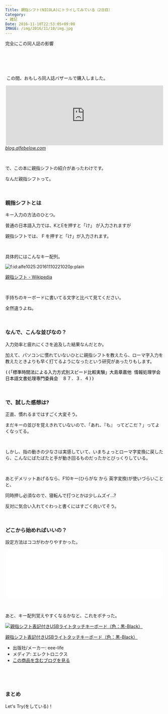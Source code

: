 ```yaml
---
Title: 親指シフト(NICOLA)にトライしてみている（2日目）
Category:
- 雑記
Date: 2016-11-10T22:53:05+09:00
IMAGE: /img/2016/11/10/img.jpg
---
```


<p>完全にこの同人誌の影響</p>
<p> </p>
<p><img class="magnifiable" src="https://cdn-ak2.f.st-hatena.com/images/fotolife/a/alfe1025/20010302/20010302173830.jpg" alt="" /></p>
<p> </p>
<p> この間、おもしろ同人誌バザールで購入しました。</p>
<p><iframe class="embed-card embed-blogcard" style="display: block; width: 100%; height: 190px; max-width: 500px; margin: auto;" title="第２回 #おもしろ同人誌バザール の気になってるサークル - FUN YOU BLOG" src="http://blog.alfebelow.com/embed/2016/10/29/%E7%AC%AC%EF%BC%92%E5%9B%9E_%23%E3%81%8A%E3%82%82%E3%81%97%E3%82%8D%E5%90%8C%E4%BA%BA%E8%AA%8C%E3%83%90%E3%82%B6%E3%83%BC%E3%83%AB_%E3%81%AE%E6%B0%97%E3%81%AB%E3%81%AA%E3%81%A3%E3%81%A6%E3%82%8B%E3%82%B5" frameborder="0" scrolling="no"></iframe><cite class="hatena-citation"><a href="http://blog.alfebelow.com/entry/2016/10/29/%E7%AC%AC%EF%BC%92%E5%9B%9E_%23%E3%81%8A%E3%82%82%E3%81%97%E3%82%8D%E5%90%8C%E4%BA%BA%E8%AA%8C%E3%83%90%E3%82%B6%E3%83%BC%E3%83%AB_%E3%81%AE%E6%B0%97%E3%81%AB%E3%81%AA%E3%81%A3%E3%81%A6%E3%82%8B%E3%82%B5">blog.alfebelow.com</a></cite></p>
<p> </p>
<p>で、この本に親指シフトの紹介があったわけです。</p>
<p>なんだ親指シフトって。</p>
<p> </p>

### 親指シフトとは

<p>キー入力の方法のひとつ。</p>
<p>普通の日本語入力では、KとEを押すと「け」 が入力されますが</p>
<p>親指シフトでは、 F を押すと「け」が入力されます。</p>
<p> </p>
<p>具体的にはこんなキー配列。</p>
<p><img class="hatena-fotolife" title="f:id:alfe1025:20161110221020p:plain" src="https://cdn-ak.f.st-hatena.com/images/fotolife/a/alfe1025/20161110/20161110221020.png" alt="f:id:alfe1025:20161110221020p:plain" /></p>
<p><a href="https://ja.wikipedia.org/wiki/%E8%A6%AA%E6%8C%87%E3%82%B7%E3%83%95%E3%83%88">親指シフト - Wikipedia</a></p>
<p> </p>
<p>手持ちのキーボードに書いてる文字と比べて見てください。</p>
<p>全然違うよね。</p>
<p> </p>

### なんで、こんな並びなの？

<p>入力効率と疲れにくさを追及した結果なんだとか。</p>
<p>加えて、パソコンに慣れていないひとに親指シフトを教えたら、ローマ字入力を教えたときよりも早く打てるようになったという研究があったりもします。</p>
<pre style="color: #000000; font-style: normal; font-variant-ligatures: normal; font-variant-caps: normal; font-weight: normal; letter-spacing: normal; orphans: 2; text-align: start; text-indent: 0px; text-transform: none; widows: 2; word-spacing: 0px; -webkit-text-stroke-width: 0px; word-wrap: break-word; white-space: pre-wrap;">((「標準時間法による入力方式別スピード比較実験」大島章嘉他 情報処理学会 日本語文書処理専門委員会　８７．３．４))</pre>
<p> </p>

### で、試した感想は?

<p>正直、慣れるまではすごく大変そう。</p>
<p>まだキーの並びを覚えきれていないので、「あれ、『も』 ってどこだ？」ってよくなってる。</p>
<p> </p>
<p>しかし、指の動きの少なさは実感していて、いまちょっとローマ字変換に戻したら、こんなにばたばたと手が動き回るものだったかとびっくりしている。</p>
<p> </p>
<p>あとデメリットあげるなら、F10キー(ひらがな から 英字変換)が使いづらいことと、</p>
<p>同時押し必須なので、寝転んで打つとかは少しムズイ…?</p>
<p>反対に気合い入れてぐわっと書くにはすごく向いてそう。</p>
<p> </p>

### どこから始めればいいの？

<p>設定方法はココがわかりやすかった。</p>
<p><iframe class="embed-card embed-webcard" style="display: block; width: 100%; height: 155px; max-width: 500px; margin: auto;" title="【Windows】たった5分で！親指シフトを始める！必要なのはUSBメモリーだけ！ やまぶきR 設定方法 | ものくろぼっくす" src="//hatenablog-parts.com/embed?url=https%3A%2F%2Fmono96.jp%2Farchives%2F17834" frameborder="0" scrolling="no"></iframe></p>
<p> </p>
<p>あと、キー配列覚えやすくなるかなと、これをポチった。</p>
<div class="freezed">
<div class="external-link-detail"><a href="http://www.amazon.co.jp/exec/obidos/ASIN/B01I2QP5C6/ab1025-22/"><img class="external-link-detail-image" title="親指シフト表記付きUSBライトタッチキーボード（色：黒-Black）" src="http://ecx.images-amazon.com/images/I/41llOuzyWhL._SL160_.jpg" alt="親指シフト表記付きUSBライトタッチキーボード（色：黒-Black）" /></a>
<div class="external-link-detail-info">
<p class="external-link-detail-title"><a href="http://www.amazon.co.jp/exec/obidos/ASIN/B01I2QP5C6/ab1025-22/">親指シフト表記付きUSBライトタッチキーボード（色：黒-Black）</a></p>
<ul>
<li><span class="external-link-detail-label">出版社/メーカー:</span> eee-life</li>
<li><span class="external-link-detail-label">メディア:</span> エレクトロニクス</li>
<li><a href="http://d.hatena.ne.jp/asin/B01I2QP5C6/ab1025-22" target="_blank">この商品を含むブログを見る</a></li>
</ul>
</div>
<div class="external-link-detail-foot"> </div>
</div>
</div>
<p> </p>

### まとめ

<p>Let's Try(をしている)！</p>

